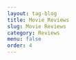 ```yaml
---
layout: tag-blog
title: Movie Reviews
slug: Movie Reviews
category: Reviews
menu: false
order: 4
---
```

